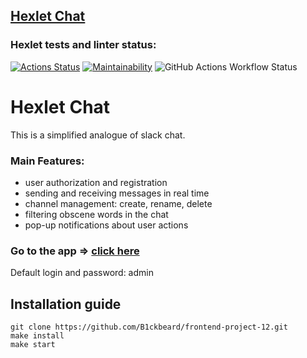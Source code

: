 ## [Hexlet Chat](https://slack-chat-koc9.onrender.com/)

### Hexlet tests and linter status:
[![Actions Status](https://github.com/B1ckbeard/frontend-project-12/actions/workflows/hexlet-check.yml/badge.svg)](https://github.com/B1ckbeard/frontend-project-12/actions)
[![Maintainability](https://api.codeclimate.com/v1/badges/39f3d792894d97c9625f/maintainability)](https://codeclimate.com/github/B1ckbeard/frontend-project-12/maintainability)
![GitHub Actions Workflow Status](https://img.shields.io/github/actions/workflow/status/B1ckbeard/frontend-project-12/eslint-check.yml?style=flat&logo=github&label=eslint-check)

# Hexlet Chat
This is a simplified analogue of slack chat.
### Main Features:
* user authorization and registration
* sending and receiving messages in real time
* channel management: create, rename, delete
* filtering obscene words in the chat
* pop-up notifications about user actions
### Go to the app => [click here](https://slack-chat-koc9.onrender.com/)
Default login and password: admin
## Installation guide
```
git clone https://github.com/B1ckbeard/frontend-project-12.git
make install
make start
```
